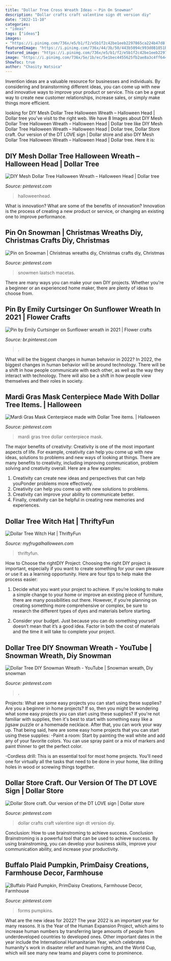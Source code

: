 ```yaml
---
title: "Dollar Tree Cross Wreath Ideas ~ Pin On Snowman"
description: "Dollar crafts craft valentine sign dt version diy"
date: "2022-11-10"
categories:
- "ideas"
tags: ["ideas"]
images:
- "https://i.pinimg.com/736x/e5/b1/f2/e5b1f2c42be1eeb2297865ca224b47d8.jpg"
featuredImage: "https://i.pinimg.com/736x/44/3b/50/443b5094c993d081051b337f45541a26.jpg"
featured_image: "https://i.pinimg.com/736x/e5/b1/f2/e5b1f2c42be1eeb2297865ca224b47d8.jpg"
image: "https://i.pinimg.com/736x/5e/1b/ec/5e1bec4455625fb2ae8a3c4ff6448f67.jpg"
ShowToc: true
author: "Chasity Watsica"
---
```



Invention ideas are a valuable resource for businesses and individuals. By considering and brainstorming different ideas, you can come up with new and innovative ways to improve your product or service. This can be a great way to create new customer relationships, increase sales, or simply make things more efficient.

	

		
looking for DIY Mesh Dollar Tree Halloween Wreath – Halloween Head | Dollar tree you've visit to the right web. We have 8 Images about DIY Mesh Dollar Tree Halloween Wreath – Halloween Head | Dollar tree like DIY Mesh Dollar Tree Halloween Wreath – Halloween Head | Dollar tree, Dollar Store craft. Our version of the DT LOVE sign | Dollar store and also DIY Mesh Dollar Tree Halloween Wreath – Halloween Head | Dollar tree. Here it is:
		
    
## DIY Mesh Dollar Tree Halloween Wreath – Halloween Head | Dollar Tree

<img loading=lazy src="https://i.pinimg.com/736x/44/3b/50/443b5094c993d081051b337f45541a26.jpg" onerror="this.onerror=null;this.src='https://tse4.mm.bing.net/th?id=OIP.FVzwoT6mIs2d4uJpoNfx_gHaJ3&amp;pid=15.1';" alt="DIY Mesh Dollar Tree Halloween Wreath – Halloween Head | Dollar tree">

_Source: pinterest.com_

>halloweenhead. 

	

What is innovation? What are some of the benefits of innovation?
Innovation is the process of creating a new product or service, or changing an existing one to improve performance.

    
## Pin On Snowman | Christmas Wreaths Diy, Christmas Crafts Diy, Christmas

<img loading=lazy src="https://i.pinimg.com/originals/e7/21/65/e72165180cf6d09a937d3783c4a958cc.jpg" onerror="this.onerror=null;this.src='https://tse1.mm.bing.net/th?id=OIP.Pi6RY34dcyQsoh_2cvMR5wHaNL&amp;pid=15.1';" alt="Pin on Snowman | Christmas wreaths diy, Christmas crafts diy, Christmas">

_Source: pinterest.com_

>snowmen laatsch macetas. 

	

There are many ways you can make your own DIY projects. Whether you're a beginner or an experienced home maker, there are plenty of ideas to choose from.

    
## Pin By Emily Curtsinger On Sunflower Wreath In 2021 | Flower Crafts

<img loading=lazy src="https://i.pinimg.com/736x/32/19/f1/3219f1e515267de0128402ed04298a84.jpg" onerror="this.onerror=null;this.src='https://tse1.mm.bing.net/th?id=OIP.6mXqGFbvxkaK0wlJ14aLcgHaKX&amp;pid=15.1';" alt="Pin by Emily Curtsinger on Sunflower wreath in 2021 | Flower crafts">

_Source: br.pinterest.com_

>. 

	

What will be the biggest changes in human behavior in 2022?
In 2022, the biggest changes in human behavior will be around technology. There will be a shift in how people communicate with each other, as well as the way they interact with technology. There will also be a shift in how people view themselves and their roles in society.

    
## Mardi Gras Mask Centerpiece Made With Dollar Tree Items. | Halloween

<img loading=lazy src="https://i.pinimg.com/736x/79/3c/73/793c734bf945eef3f420d43ba3fa3ba1.jpg" onerror="this.onerror=null;this.src='https://tse4.mm.bing.net/th?id=OIP.45ZXZCM0rCsgjfy7PH7iIgHaNK&amp;pid=15.1';" alt="Mardi Gras Mask Centerpiece made with Dollar Tree items. | Halloween">

_Source: pinterest.com_

>mardi gras tree dollar centerpiece mask. 

	

The major benefits of creativity:
Creativity is one of the most important aspects of life. For example, creativity can help you come up with new ideas, solutions to problems and new ways of looking at things. There are many benefits to creativity, including improving communication, problem solving and creativity overall. Here are a few examples:
1) Creativity can create new ideas and perspectives that can help youPonder problems more effectively.
2) Creativity can help you come up with new solutions to problems.
3) Creativity can improve your ability to communicate better.
4) Finally, creativity can be helpful in creating new memories and experiences.

    
## Dollar Tree Witch Hat | ThriftyFun

<img loading=lazy src="https://img.thrfun.com/img/218/050/dollar_tree_witch_hat_9_x66.jpg" onerror="this.onerror=null;this.src='https://tse3.mm.bing.net/th?id=OIP.LkAm1AC1SIv1rREojiGqYQHaLH&amp;pid=15.1';" alt="Dollar Tree Witch Hat | ThriftyFun">

_Source: myfrugalhalloween.com_

>thriftyfun. 

	

How to Choose the rightDIY Project:
Choosing the right DIY project is important, especially if you want to create something for your own pleasure or use it as a learning opportunity. Here are four tips to help make the process easier:
1. Decide what you want your project to achieve. If you’re looking to make a simple change to your home or improve an existing piece of furniture, there are many possibilities out there. However, if you’re planning on creating something more comprehensive or complex, be sure to research the different types of dyes and materials before starting.

2. Consider your budget. Just because you can do something yourself doesn’t mean that it’s a good idea. Factor in both the cost of materials and the time it will take to complete your project.

    
## Dollar Tree DIY Snowman Wreath - YouTube | Snowman Wreath, Diy Snowman

<img loading=lazy src="https://i.pinimg.com/736x/a2/a1/f2/a2a1f2984430a49c85193a21fd909797.jpg" onerror="this.onerror=null;this.src='https://tse2.mm.bing.net/th?id=OIP.-lQpgdiLEtOdW6z_YDQz7AHaEK&amp;pid=15.1';" alt="Dollar Tree DIY Snowman Wreath - YouTube | Snowman wreath, Diy snowman">

_Source: pinterest.com_

>. 

	

Projects: What are some easy projects you can start using these supplies?
Are you a beginner in home projects? If so, then you might be wondering what some easy projects you can start using these supplies? If you're not familiar with supplies, then it's best to start with something easy like a jigsaw puzzle or a homemade necklace. After that, you can work your way up. That being said, here are some easy home projects that you can start using these supplies: 
-Paint a room: Start by painting the wall white and add any of your favorite colors. You can use spray paint or a mix of markers and paint thinner to get the perfect color. 

-Cordless drill: This is an essential tool for most home projects. You'll need one for virtually all the tasks that need to be done in your home, like drilling holes in wood or screwing things together.

    
## Dollar Store Craft. Our Version Of The DT LOVE Sign | Dollar Store

<img loading=lazy src="https://i.pinimg.com/736x/e5/b1/f2/e5b1f2c42be1eeb2297865ca224b47d8.jpg" onerror="this.onerror=null;this.src='https://tse2.mm.bing.net/th?id=OIP.suQJY7tdu_wL_cc1GNrmMwHaJ3&amp;pid=15.1';" alt="Dollar Store craft. Our version of the DT LOVE sign | Dollar store">

_Source: pinterest.com_

>dollar crafts craft valentine sign dt version diy. 

	

Conclusion: How to use brainstroming to achieve success.
Conclusion
Brainstroming is a powerful tool that can be used to achieve success. By using brainstroming, you can develop your business skills, improve your communication ability, and increase your productivity.

    
## Buffalo Plaid Pumpkin, PrimDaisy Creations, Farmhouse Decor, Farmhouse

<img loading=lazy src="https://i.pinimg.com/736x/5e/1b/ec/5e1bec4455625fb2ae8a3c4ff6448f67.jpg" onerror="this.onerror=null;this.src='https://tse1.mm.bing.net/th?id=OIP._XkbY1iINU_7bJOakqgz7AHaJ3&amp;pid=15.1';" alt="Buffalo Plaid Pumpkin, PrimDaisy Creations, Farmhouse Decor, Farmhouse">

_Source: pinterest.com_

>forms pumpkins. 

	

What are the new ideas for 2022?
The year 2022 is an important year for many reasons. It is the Year of the Human Expansion Project, which aims to increase human numbers by transferring large amounts of people from underdeveloped countries to developed ones. Other important dates in the year include the International Humanitarian Year, which celebrates humanity's work in disaster relief and human rights, and the World Cup, which will see many new teams and players come to prominence.

